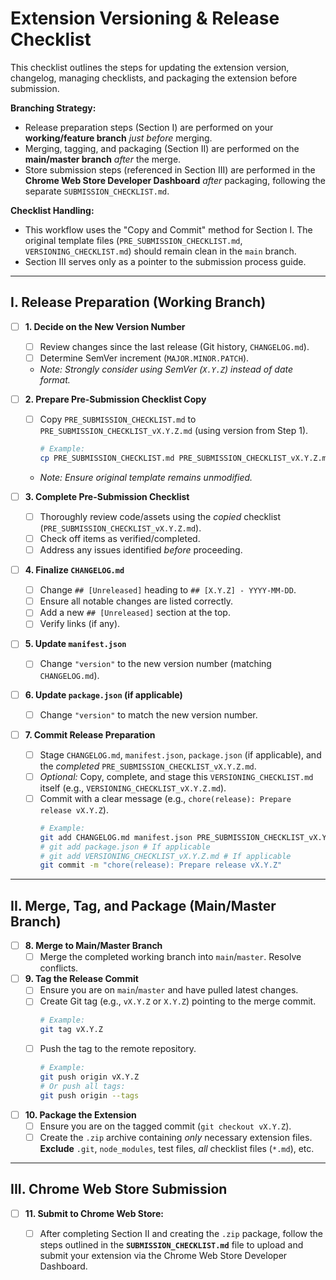 # Extension Versioning & Release Checklist

This checklist outlines the steps for updating the extension version, changelog, managing checklists, and packaging the extension before submission.

**Branching Strategy:**
*   Release preparation steps (Section I) are performed on your **working/feature branch** *just before* merging.
*   Merging, tagging, and packaging (Section II) are performed on the **main/master branch** *after* the merge.
*   Store submission steps (referenced in Section III) are performed in the **Chrome Web Store Developer Dashboard** *after* packaging, following the separate `SUBMISSION_CHECKLIST.md`.

**Checklist Handling:**
*   This workflow uses the "Copy and Commit" method for Section I. The original template files (`PRE_SUBMISSION_CHECKLIST.md`, `VERSIONING_CHECKLIST.md`) should remain clean in the `main` branch.
*   Section III serves only as a pointer to the submission process guide.

---

## I. Release Preparation (Working Branch)

- [ ] **1. Decide on the New Version Number**
    - [ ] Review changes since the last release (Git history, `CHANGELOG.md`).
    - [ ] Determine SemVer increment (`MAJOR.MINOR.PATCH`).
    - *Note: Strongly consider using SemVer (`X.Y.Z`) instead of date format.*

- [ ] **2. Prepare Pre-Submission Checklist Copy**
    - [ ] Copy `PRE_SUBMISSION_CHECKLIST.md` to `PRE_SUBMISSION_CHECKLIST_vX.Y.Z.md` (using version from Step 1).
        ```bash
        # Example:
        cp PRE_SUBMISSION_CHECKLIST.md PRE_SUBMISSION_CHECKLIST_vX.Y.Z.md
        ```
    - *Note: Ensure original template remains unmodified.*

- [ ] **3. Complete Pre-Submission Checklist**
    - [ ] Thoroughly review code/assets using the *copied* checklist (`PRE_SUBMISSION_CHECKLIST_vX.Y.Z.md`).
    - [ ] Check off items as verified/completed.
    - [ ] Address any issues identified *before* proceeding.

- [ ] **4. Finalize `CHANGELOG.md`**
    - [ ] Change `## [Unreleased]` heading to `## [X.Y.Z] - YYYY-MM-DD`.
    - [ ] Ensure all notable changes are listed correctly.
    - [ ] Add a new `## [Unreleased]` section at the top.
    - [ ] Verify links (if any).

- [ ] **5. Update `manifest.json`**
    - [ ] Change `"version"` to the new version number (matching `CHANGELOG.md`).

- [ ] **6. Update `package.json` (if applicable)**
    - [ ] Change `"version"` to match the new version number.

- [ ] **7. Commit Release Preparation**
    - [ ] Stage `CHANGELOG.md`, `manifest.json`, `package.json` (if applicable), and the *completed* `PRE_SUBMISSION_CHECKLIST_vX.Y.Z.md`.
    - [ ] *Optional:* Copy, complete, and stage this `VERSIONING_CHECKLIST.md` itself (e.g., `VERSIONING_CHECKLIST_vX.Y.Z.md`).
    - [ ] Commit with a clear message (e.g., `chore(release): Prepare release vX.Y.Z`).
        ```bash
        # Example:
        git add CHANGELOG.md manifest.json PRE_SUBMISSION_CHECKLIST_vX.Y.Z.md
        # git add package.json # If applicable
        # git add VERSIONING_CHECKLIST_vX.Y.Z.md # If applicable
        git commit -m "chore(release): Prepare release vX.Y.Z"
        ```

---

## II. Merge, Tag, and Package (Main/Master Branch)

- [ ] **8. Merge to Main/Master Branch**
    - [ ] Merge the completed working branch into `main`/`master`. Resolve conflicts.

- [ ] **9. Tag the Release Commit**
    - [ ] Ensure you are on `main`/`master` and have pulled latest changes.
    - [ ] Create Git tag (e.g., `vX.Y.Z` or `X.Y.Z`) pointing to the merge commit.
        ```bash
        # Example:
        git tag vX.Y.Z
        ```
    - [ ] Push the tag to the remote repository.
        ```bash
        # Example:
        git push origin vX.Y.Z
        # Or push all tags:
        git push origin --tags
        ```

- [ ] **10. Package the Extension**
    - [ ] Ensure you are on the tagged commit (`git checkout vX.Y.Z`).
    - [ ] Create the `.zip` archive containing *only* necessary extension files. **Exclude** `.git`, `node_modules`, test files, *all* checklist files (`*.md`), etc.

---

## III. Chrome Web Store Submission

- [ ] **11. Submit to Chrome Web Store:**
    - [ ] After completing Section II and creating the `.zip` package, follow the steps outlined in the **`SUBMISSION_CHECKLIST.md`** file to upload and submit your extension via the Chrome Web Store Developer Dashboard.

